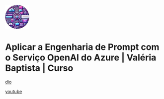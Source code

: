 ![alt text](image.png)

# Aplicar a Engenharia de Prompt com o Serviço OpenAI do Azure | Valéria Baptista | Curso

[dio](https://web.dio.me/course/aplicar-a-engenharia-de-prompt-com-o-servico-openai-do-azure/learning/0554fff0-8577-4efe-bf07-f645c6ef36f2)

[youtube](https://www.youtube.com/playlist?list=PLUFkgDlXfnjvPzF94YJqZ5MPi1pCmrBGc)
